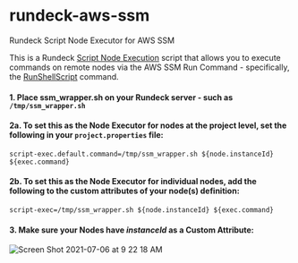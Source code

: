 # rundeck-aws-ssm
Rundeck Script Node Executor for AWS SSM

This is a Rundeck [Script Node Execution](https://docs.rundeck.com/docs/administration/projects/node-execution/script.html#script-node-execution) script that allows you to execute commands on remote nodes via the AWS SSM Run Command - specifically, the [RunShellScript](https://docs.aws.amazon.com/systems-manager/latest/userguide/walkthrough-cli.html#walkthrough-cli-example-1) command.

#### 1. Place ssm_wrapper.sh on your Rundeck server - such as `/tmp/ssm_wrapper.sh`

#### 2a. To set this as the Node Executor for nodes at the project level, set the following in your `project.properties` file:
    script-exec.default.command=/tmp/ssm_wrapper.sh ${node.instanceId} ${exec.command}
#### 2b. To set this as the Node Executor for individual nodes, add the following to the custom attributes of your node(s) definition:
    script-exec=/tmp/ssm_wrapper.sh ${node.instanceId} ${exec.command}
#### 3. Make sure your Nodes have _instanceId_ as a Custom Attribute:
![Screen Shot 2021-07-06 at 9 22 18 AM](https://user-images.githubusercontent.com/11511251/124634866-ac4b8800-de3b-11eb-8b6a-01a0b9df53fd.png)
